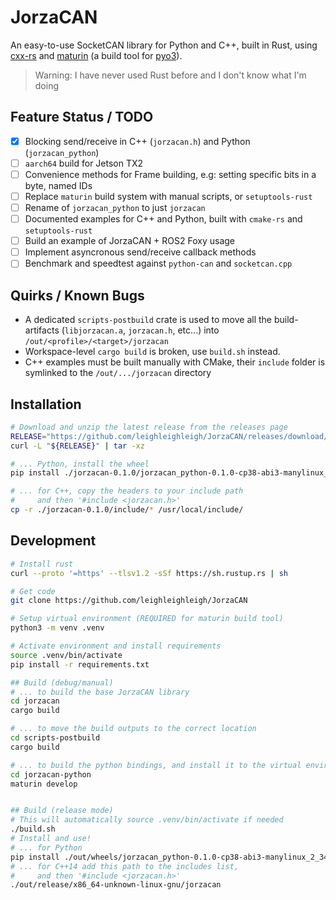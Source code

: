 # JorzaCAN
An easy-to-use SocketCAN library for Python and C++, built in Rust, using [cxx-rs](https://cxx.rs/) and [maturin](https://github.com/PyO3/maturin) (a build tool for [pyo3](https://pyo3.rs/)).

> Warning: I have never used Rust before and I don't know what I'm doing

## Feature Status / TODO
 - [x] Blocking send/receive in C++ (`jorzacan.h`) and Python (`jorzacan_python`)
 - [ ] `aarch64` build for Jetson TX2
 - [ ] Convenience methods for Frame building, e.g: setting specific bits in a byte, named IDs
 - [ ] Replace `maturin` build system with manual scripts, or `setuptools-rust`
 - [ ] Rename of `jorzacan_python` to just `jorzacan`
 - [ ] Documented examples for C++ and Python, built with `cmake-rs` and `setuptools-rust`
 - [ ] Build an example of JorzaCAN + ROS2 Foxy usage
 - [ ] Implement asyncronous send/receive callback methods
 - [ ] Benchmark and speedtest against `python-can` and `socketcan.cpp`

## Quirks / Known Bugs
 - A dedicated `scripts-postbuild` crate is used to move all the build-artifacts (`libjorzacan.a`, `jorzacan.h`, etc...) into `/out/<profile>/<target>/jorzacan`
 - Workspace-level `cargo build` is broken, use `build.sh` instead.
 - C++ examples must be built manually with CMake, their `include` folder is symlinked to the `/out/.../jorzacan` directory

## Installation

```bash
# Download and unzip the latest release from the releases page
RELEASE="https://github.com/leighleighleigh/JorzaCAN/releases/download/v0.1.0/jorzacan-0.1.0.tar.gz"
curl -L "${RELEASE}" | tar -xz

# ... Python, install the wheel
pip install ./jorzacan-0.1.0/jorzacan_python-0.1.0-cp38-abi3-manylinux_2_34_x86_64.whl

# ... for C++, copy the headers to your include path
#     and then '#include <jorzacan.h>'
cp -r ./jorzacan-0.1.0/include/* /usr/local/include/
```

## Development
```bash
# Install rust
curl --proto '=https' --tlsv1.2 -sSf https://sh.rustup.rs | sh

# Get code
git clone https://github.com/leighleighleigh/JorzaCAN

# Setup virtual environment (REQUIRED for maturin build tool)
python3 -m venv .venv

# Activate environment and install requirements 
source .venv/bin/activate
pip install -r requirements.txt

## Build (debug/manual)
# ... to build the base JorzaCAN library
cd jorzacan
cargo build

# ... to move the build outputs to the correct location
cd scripts-postbuild
cargo build

# ... to build the python bindings, and install it to the virtual environment
cd jorzacan-python
maturin develop


## Build (release mode)
# This will automatically source .venv/bin/activate if needed
./build.sh
# Install and use!
# ... for Python
pip install ./out/wheels/jorzacan_python-0.1.0-cp38-abi3-manylinux_2_34_x86_64.whl
# ... for C++14 add this path to the includes list,
#     and then '#include <jorzacan.h>'
./out/release/x86_64-unknown-linux-gnu/jorzacan 

```
